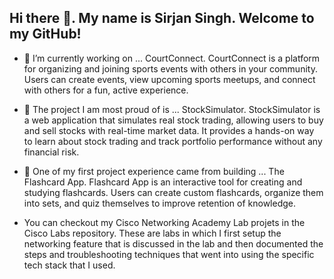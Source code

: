 ## Hi there 👋. My name is Sirjan Singh. Welcome to my GitHub!

- 🔭 I’m currently working on ... CourtConnect. CourtConnect is a platform for organizing and joining sports events with others in your community. Users can create events, view upcoming sports meetups, and connect with others for a fun, active experience.
- 🌱 The project I am most proud of is ... StockSimulator. StockSimulator is a web application that simulates real stock trading, allowing users to buy and sell stocks with real-time market data. It provides a hands-on way to learn about stock trading and track portfolio performance without any financial risk.
- 🤔 One of my first project experience came from building ... The Flashcard App. Flashcard App is an interactive tool for creating and studying flashcards. Users can create custom flashcards, organize them into sets, and quiz themselves to improve retention of knowledge.

- You can checkout my Cisco Networking Academy Lab projets in the Cisco Labs repository. These are labs in which I first setup the networking feature that is discussed in the lab and then documented the steps and troubleshooting techniques that went into using the specific tech stack that I used. 
<!--
**sirjanpreet/sirjanpreet** is a ✨ _special_ ✨ repository because its `README.md` (this file) appears on your GitHub profile.

Here are some ideas to get you started:

- 🔭 I’m currently working on ...
- 🌱 I’m currently learning ...
- 👯 I’m looking to collaborate on ...
- 🤔 I’m looking for help with ...
- 💬 Ask me about ...
- 📫 How to reach me: ...
- 😄 Pronouns: ...
- ⚡ Fun fact: ...
-->
